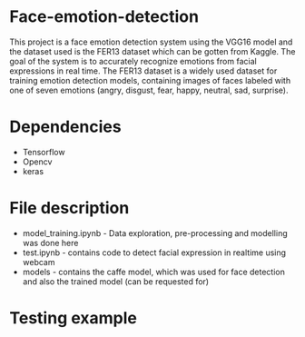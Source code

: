 # Face-emotion-detection
This project is a face emotion detection system using the VGG16 model and the dataset used is the FER13 dataset which can be gotten from Kaggle. The goal of the system is to accurately recognize emotions from facial expressions in real time.
The FER13 dataset is a widely used dataset for training emotion detection models, containing images of faces labeled with one of seven emotions (angry, disgust, fear, happy, neutral, sad, surprise).

# Dependencies
* Tensorflow
* Opencv
* keras

# File description
* model_training.ipynb - Data exploration, pre-processing and modelling was done here
* test.ipynb - contains code to detect facial expression in realtime using webcam
* models - contains the caffe model, which was used for face detection and also the trained model (can be requested for)

# Testing example
